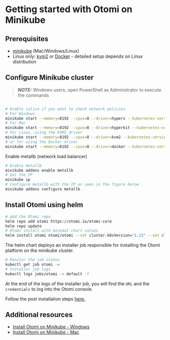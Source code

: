# Getting started with Otomi on Minikube

## Prerequisites

- [minikube](https://minikube.sigs.k8s.io/docs/start/) (Mac/Windows/Linux)
- Linux only: [kvm2](https://minikube.sigs.k8s.io/docs/drivers/kvm2/) or [Docker](https://minikube.sigs.k8s.io/docs/drivers/docker/) - detailed setup depends on Linux distribution

## Configure Minikube cluster

> **_NOTE:_** Windows users, open PowerShell as Administrator to execute the commands

```bash

# Enable calico if you want to check network policies
# For Windows
minikube start --memory=8192 --cpus=8 --driver=hyperv --kubernetes-version=v1.22.4 --cni calico
# For Mac
minikube start --memory=8192 --cpus=8 --driver=hyperkit --kubernetes-version=v1.22.4 --cni calico
# For Linux, using the KVM2 driver
minikube start --memory=8192 --cpus=8 --driver=kvm2 --kubernetes-version=v1.22.4 --cni calico
# or for using the Docker driver
minikube start --memory=8192 --cpus=8 --driver=docker --kubernetes-version=v1.22.4 --cni calico
```

Enable metallb (network load balancer)

```bash
# Enable metallb
minikube addons enable metallb
# Get the IP
minikube ip
# Configure metallb with the IP as seen in the figure below
minikube addons configure metallb
```

## Install Otomi using helm

```bash
# Add the Otomi repo
helm repo add otomi https://otomi.io/otomi-core
helm repo update
# Otomi install with minimal chart values
helm install otomi otomi/otomi --set cluster.k8sVersion="1.23" --set cluster.name=minikube --set cluster.provider=custom --set apps.host-mods.enabled=false --set apps.metrics-server.extraArgs.kubelet-insecure-tls=true
```

The helm chart deploys an installer job responsible for installing the Otomi platform on the minikube cluster.

```bash
# Monitor the job status
kubectl get job otomi -w
# Installer job logs
kubectl logs jobs/otomi -n default -f
```

At the end of the logs of the installer job, you will find the `URL` and the `credentials` to log into the Otomi console.

Follow the post installation steps [here.](../post-install/README.md)

## Additional resources

- [Install Otomi on Minikube - Windows](https://towardsdev.com/otomi-self-hosted-paas-for-kubernetes-on-windows-minikube-55fdfe588652)
- [Install Otomi on Minikube - Mac](https://itnext.io/installing-otomi-on-minikube-2f83dfc421d2)
